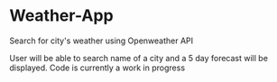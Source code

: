 # Weather-App
Search for city's weather using Openweather API

User will be able to search name of a city and a 5 day forecast will be displayed.
Code is currently a work in progress
